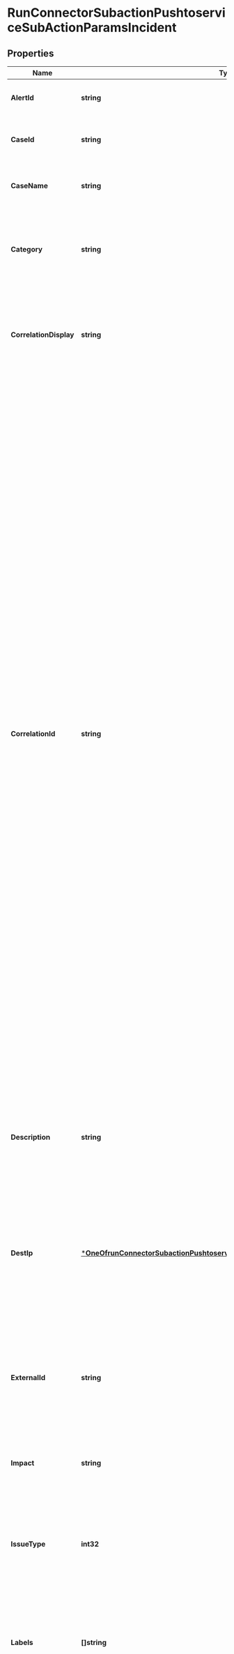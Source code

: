 # RunConnectorSubactionPushtoserviceSubActionParamsIncident

## Properties
Name | Type | Description | Notes
------------ | ------------- | ------------- | -------------
**AlertId** | **string** | The alert identifier for Swimlane connectors. | [optional] [default to null]
**CaseId** | **string** | The case identifier for the incident for Swimlane connectors. | [optional] [default to null]
**CaseName** | **string** | The case name for the incident for Swimlane connectors. | [optional] [default to null]
**Category** | **string** | The category of the incident for ServiceNow ITSM and ServiceNow SecOps connectors. | [optional] [default to null]
**CorrelationDisplay** | **string** | A descriptive label of the alert for correlation purposes for ServiceNow ITSM and ServiceNow SecOps connectors. | [optional] [default to null]
**CorrelationId** | **string** | The correlation identifier for the security incident for ServiceNow ITSM and ServiveNow SecOps connectors. Connectors using the same correlation ID are associated with the same ServiceNow incident. This value determines whether a new ServiceNow incident is created or an existing one is updated. Modifying this value is optional; if not modified, the rule ID and alert ID are combined as &#x60;{{ruleID}}:{{alert ID}}&#x60; to form the correlation ID value in ServiceNow. The maximum character length for this value is 100 characters. NOTE: Using the default configuration of &#x60;{{ruleID}}:{{alert ID}}&#x60; ensures that ServiceNow creates a separate incident record for every generated alert that uses a unique alert ID. If the rule generates multiple alerts that use the same alert IDs, ServiceNow creates and continually updates a single incident record for the alert.  | [optional] [default to null]
**Description** | **string** | The description of the incident for Jira, ServiceNow ITSM, ServiceNow SecOps, and Swimlane connectors. | [optional] [default to null]
**DestIp** | [***OneOfrunConnectorSubactionPushtoserviceSubActionParamsIncidentDestIp**](OneOfrunConnectorSubactionPushtoserviceSubActionParamsIncidentDestIp.md) | A list of destination IP addresses related to the security incident for ServiceNow SecOps connectors. The IPs are added as observables to the security incident.  | [optional] [default to null]
**ExternalId** | **string** | The Jira, ServiceNow ITSM, or ServiceNow SecOps issue identifier. If present, the incident is updated. Otherwise, a new incident is created.  | [optional] [default to null]
**Impact** | **string** | The impact of the incident for ServiceNow ITSM connectors. | [optional] [default to null]
**IssueType** | **int32** | The type of incident for Jira connectors. For example, 10006. To obtain the list of valid values, set &#x60;subAction&#x60; to &#x60;issueTypes&#x60;. | [optional] [default to null]
**Labels** | **[]string** | The labels for the incident for Jira connectors. NOTE: Labels cannot contain spaces.  | [optional] [default to null]
**MalwareHash** | [***OneOfrunConnectorSubactionPushtoserviceSubActionParamsIncidentMalwareHash**](OneOfrunConnectorSubactionPushtoserviceSubActionParamsIncidentMalwareHash.md) | A list of malware hashes related to the security incident for ServiceNow SecOps connectors. The hashes are added as observables to the security incident. | [optional] [default to null]
**MalwareUrl** | **OneOfrunConnectorSubactionPushtoserviceSubActionParamsIncidentMalwareUrl** | A list of malware URLs related to the security incident for ServiceNow SecOps connectors. The URLs are added as observables to the security incident. | [optional] [default to null]
**Parent** | **string** | The ID or key of the parent issue for Jira connectors. Applies only to &#x60;Sub-task&#x60; types of issues. | [optional] [default to null]
**Priority** | **string** | The priority of the incident in Jira and ServiceNow SecOps connectors. | [optional] [default to null]
**RuleName** | **string** | The rule name for Swimlane connectors. | [optional] [default to null]
**Severity** | **string** | The severity of the incident for ServiceNow ITSM and Swimlane connectors. | [optional] [default to null]
**ShortDescription** | **string** | A short description of the incident for ServiceNow ITSM and ServiceNow SecOps connectors. It is used for searching the contents of the knowledge base.  | [optional] [default to null]
**SourceIp** | [***OneOfrunConnectorSubactionPushtoserviceSubActionParamsIncidentSourceIp**](OneOfrunConnectorSubactionPushtoserviceSubActionParamsIncidentSourceIp.md) | A list of source IP addresses related to the security incident for ServiceNow SecOps connectors. The IPs are added as observables to the security incident. | [optional] [default to null]
**Subcategory** | **string** | The subcategory of the incident for ServiceNow ITSM and ServiceNow SecOps connectors. | [optional] [default to null]
**Summary** | **string** | A summary of the incident for Jira connectors. | [optional] [default to null]
**Title** | **string** | A title for the incident for Jira connectors. It is used for searching the contents of the knowledge base.  | [optional] [default to null]
**Urgency** | **string** | The urgency of the incident for ServiceNow ITSM connectors. | [optional] [default to null]

[[Back to Model list]](../README.md#documentation-for-models) [[Back to API list]](../README.md#documentation-for-api-endpoints) [[Back to README]](../README.md)

